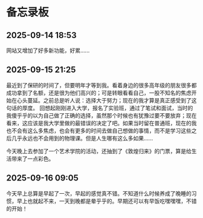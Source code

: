 # 备忘录板


## 2025-09-14 18:53

网站又增加了好多新功能，好累......

## 2025-09-15 21:25

最近到了保研的时间了，但要明年才等到我。看着身边的很多高年级的朋友很多都成功拿到了名额，还是很为他们高兴的；可是转眼看看自己，一股不知名的焦虑开始在心头蔓延。之前总是听人说：选择大于努力；现在的我才算是真正感受到了这句话的厚度。
回想起刚刚进入大学，报名了实验班，通过了笔试和面试，当时的我傻乎乎的以为自己做了正确的选择，虽然那个时候也有犹豫过要不要放弃；现在看来，这应该是我大学里做的最错误的决定了吧。如果当时留在普通班，现在的我也不会有这么多焦虑，也会有更多的时间去做自己想做的事情，而不是学习这些之后几乎永远也不会用到的物理课。但是人生哪有这么多如果......

今天晚上去参加了一个艺术学院的活动，还抽到了《敦煌归来》的门票，算是给生活带来了一点彩色。

## 2025-09-16 09:05

今天早上总算是早起了一次，早起的感觉真不错。不知道什么时候养成了晚睡的习惯，早上也就起不来，一天到晚都是晕乎乎的。早期还可以有早饭吃嘿嘿嘿，不错的开始！
